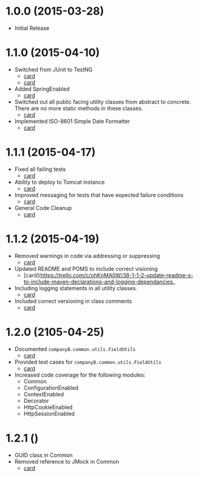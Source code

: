 # 1.0.0 (2015-03-28)
*   Initial Release
# 1.1.0 (2015-04-10)
*   Switched from JUnit to TestNG
    *   [card](https://trello.com/c/quibF3jl/2-1-1-0-switch-to-testng-in-core-pom)
    *   [card](https://trello.com/c/OQ9m31GK/3-1-1-0-make-sure-that-all-test-classes-are-test-groups-unit)
*   Added SpringEnabled
    *   [card](https://trello.com/c/U1jDDfxd/29-1-1-1-switch-all-common-utility-classes-from-abstract-to-beans)
*   Switched out all public facing utility classes from abstract to concrete. There are no more static methods in these classes.
    *   [card](https://trello.com/c/U1jDDfxd/29-1-1-1-switch-all-common-utility-classes-from-abstract-to-beans)
*   Implemented ISO-8601 Simple Date Formatter
    *   [card](https://trello.com/c/kvi9st1N/1-1-1-0-implement-default-simpledateformatter-that-returns-date-string-in-iso-8601-format)
# 1.1.1 (2015-04-17)
*   Fixed all failing tests
    *   [card](https://trello.com/c/VmbfZ7TH/22-1-1-1-fix-failing-tests)
*   Ability to deploy to Tomcat instance
    *   [card](https://trello.com/c/X0gubdWw/30-1-1-1-tomcat-7-maven-plugin)
*  Improved messaging for tests that have expected failure conditions
    *   [card](https://trello.com/c/FDK2TynQ/31-1-1-1-common-error-messages-in-validate-statements)
*   General Code Cleanup
    *   [card](https://trello.com/c/rrMkCO6n/35-1-1-1-code-cleanup)
# 1.1.2 (2015-04-19)
*   Removed warnings in code via addressing or suppressing
    *   [card](https://trello.com/c/Udkrgt1S/37-2-0-1-remove-warnings-either-via-fix-or-supression)
*   Updated README and POMS to include correct visioning
    *   [card](https://trello.com/c/ohKnMA0W/38-1-1-2-update-readme-s-to-include-maven-declarations-and-logging-dependancies_
*   Including logging statements in all utility classes.
    *   [card](https://trello.com/c/DK2BsxYa/36-1-1-2-include-logging-statements-in-all-utility-classes)
*   Included correct versioning in class comments
    *   [card](https://trello.com/c/AxTW35h0/40-1-1-2-correct-versioning-numbers-in-class-comments)
# 1.2.0 (2105-04-25)
*   Documented `companyB.common.utils.FieldUtils`
    *   [card](https://trello.com/c/s6PI3ccs/41-1-2-0-document-and-test-fieldutils)
*   Provided test cases for `companyB.common.utils.FieldUtils`
    *   [card](https://trello.com/c/s6PI3ccs/41-1-2-0-document-and-test-fieldutils)
*   Increased code coverage for the following modules:
    *   Common
    *   ConfigurationEnabled
    *   ContextEnabled
    *   Decorator
    *   HttpCookieEnabled
    *   HttpSessionEnabled
# 1.2.1 ()
*   GUID class in Common
*   Removed reference to JMock in Common
    *   [card](https://trello.com/c/5adpgRDb/39-1-2-1-switch-to-easymock-in-common)